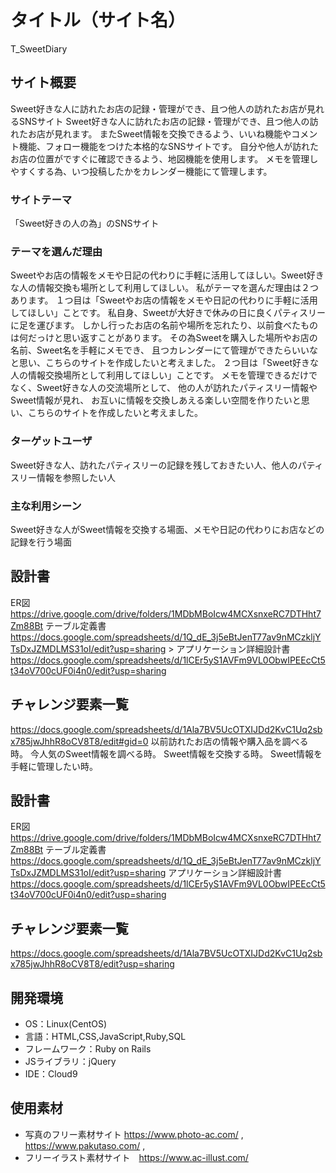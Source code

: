 # タイトル（サイト名）
T_SweetDiary

## サイト概要
Sweet好きな人に訪れたお店の記録・管理ができ、且つ他人の訪れたお店が見れるSNSサイト
Sweet好きな人に訪れたお店の記録・管理ができ、且つ他人の訪れたお店が見れます。
またSweet情報を交換できるよう、いいね機能やコメント機能、フォロー機能をつけた本格的なSNSサイトです。
自分や他人が訪れたお店の位置がですぐに確認できるよう、地図機能を使用します。
メモを管理しやすくする為、いつ投稿したかをカレンダー機能にて管理します。

### サイトテーマ
「Sweet好きの人の為」のSNSサイト

### テーマを選んだ理由

Sweetやお店の情報をメモや日記の代わりに手軽に活用してほしい。Sweet好きな人の情報交換も場所として利用してほしい。
私がテーマを選んだ理由は２つあります。
１つ目は「Sweetやお店の情報をメモや日記の代わりに手軽に活用してほしい」ことです。
私自身、Sweetが大好きで休みの日に良くパティスリーに足を運びます。
しかし行ったお店の名前や場所を忘れたり、以前食べたものは何だっけと思い返すことがあります。
その為Sweetを購入した場所やお店の名前、Sweet名を手軽にメモでき、
且つカレンダーにて管理ができたらいいなと思い、こちらのサイトを作成したいと考えました。
２つ目は「Sweet好きな人の情報交換場所として利用してほしい」ことです。
メモを管理できるだけでなく、Sweet好きな人の交流場所として、
他の人が訪れたパティスリー情報やSweet情報が見れ、
お互いに情報を交換しあえる楽しい空間を作りたいと思い、こちらのサイトを作成したいと考えました。


### ターゲットユーザ
Sweet好きな人、訪れたパティスリーの記録を残しておきたい人、他人のパティスリー情報を参照したい人

### 主な利用シーン
Sweet好きな人がSweet情報を交換する場面、メモや日記の代わりにお店などの記録を行う場面

## 設計書
ER図  https://drive.google.com/drive/folders/1MDbMBoIcw4MCXsnxeRC7DTHht7Zm88Bt
テーブル定義書  https://docs.google.com/spreadsheets/d/1Q_dE_3j5eBtJenT77av9nMCzkljYTsDxJZMDLMS31oI/edit?usp=sharing >
アプリケーション詳細設計書  https://docs.google.com/spreadsheets/d/1lCEr5yS1AVFm9VL0ObwIPEEcCt5t34oV700cUF0i4n0/edit?usp=sharing

## チャレンジ要素一覧
https://docs.google.com/spreadsheets/d/1Ala7BV5UcOTXIJDd2KvC1Uq2sbx785jwJhhR8oCV8T8/edit#gid=0
以前訪れたお店の情報や購入品を調べる時。
今人気のSweet情報を調べる時。
Sweet情報を交換する時。
Sweet情報を手軽に管理したい時。

## 設計書
ER図  https://drive.google.com/drive/folders/1MDbMBoIcw4MCXsnxeRC7DTHht7Zm88Bt
テーブル定義書  https://docs.google.com/spreadsheets/d/1Q_dE_3j5eBtJenT77av9nMCzkljYTsDxJZMDLMS31oI/edit?usp=sharing
アプリケーション詳細設計書  https://docs.google.com/spreadsheets/d/1lCEr5yS1AVFm9VL0ObwIPEEcCt5t34oV700cUF0i4n0/edit?usp=sharing

## チャレンジ要素一覧
https://docs.google.com/spreadsheets/d/1Ala7BV5UcOTXIJDd2KvC1Uq2sbx785jwJhhR8oCV8T8/edit?usp=sharing

## 開発環境
- OS：Linux(CentOS)
- 言語：HTML,CSS,JavaScript,Ruby,SQL
- フレームワーク：Ruby on Rails
- JSライブラリ：jQuery
- IDE：Cloud9

## 使用素材
- 写真のフリー素材サイト https://www.photo-ac.com/ , https://www.pakutaso.com/ ,
- フリーイラスト素材サイト　https://www.ac-illust.com/
